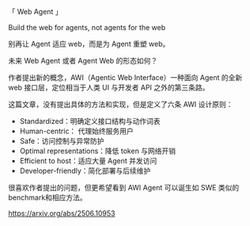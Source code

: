 「 Web Agent 」

Build the web for agents, not agents for the web

别再让 Agent 适应 web，而是为 Agent 重塑 web。

未来 Web Agent 或者 Agent Web 的形态如何？

作者提出新的概念，AWI（Agentic Web Interface）一种面向 Agent 的全新 web 接口层，定位相当于人类 UI 与开发者 API 之外的第三条路。

这篇文章，没有提出具体的方法和实现，但是定义了六条 AWI 设计原则：

- Standardized：明确定义接口结构与动作词表
- Human-centric： 代理始终服务用户
- Safe：访问控制与异常防护
- Optimal representations：降低 token 与网络开销
- Efficient to host：适应大量 Agent 并发访问
- Developer-friendly：简化部署与后续维护

很喜欢作者提出的问题，但更希望看到 AWI Agent 可以诞生如  SWE 类似的benchmark和相应方法。

https://arxiv.org/abs/2506.10953
